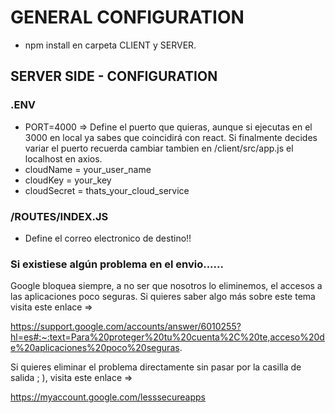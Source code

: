 # GENERAL CONFIGURATION

- npm install en carpeta CLIENT y SERVER.

## SERVER SIDE -  CONFIGURATION

### .ENV
- PORT=4000 => Define el puerto que quieras, aunque si ejecutas en el 3000 en local ya sabes que coincidirá con react. Si finalmente decides variar el puerto recuerda cambiar tambien en /client/src/app.js el localhost en axios.
- cloudName = your_user_name
- cloudKey = your_key
- cloudSecret = thats_your_cloud_service

### /ROUTES/INDEX.JS
- Define el correo electronico de destino!!

### Si existiese algún problema en el envio......

Google bloquea siempre, a no ser que nosotros lo eliminemos, el accesos a las aplicaciones poco seguras. Si quieres saber algo más sobre este tema visita este enlace =>

https://support.google.com/accounts/answer/6010255?hl=es#:~:text=Para%20proteger%20tu%20cuenta%2C%20te,acceso%20de%20aplicaciones%20poco%20seguras.

Si quieres eliminar el problema directamente sin pasar por la casilla de salida ; ), visita este enlace =>

https://myaccount.google.com/lesssecureapps


